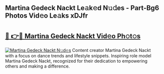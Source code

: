 ## Martina Gedeck Nackt Le𝚊k𝚎d N𝚞𝚍es - Part-Bg6 Photos Vid𝚎o Le𝚊ks xDJfr

# <h2><a href="http://fb74c9c.evod.top/?m=Martina+Gedeck+Nackt">🔗 👉🔴 Martina Gedeck Nackt Vid𝚎o Ph𝚘t𝚘s</a></h2>

[![Martina Gedeck Nackt N𝚞d𝚎s](https://i.imgur.com/8V9OHl7.gif)](http://fb74c9c.evod.top/?m=Martina+Gedeck+Nackt)
Content creator Martina Gedeck Nackt with a focus on dance trends and lifestyle snippets. Inspiring role model Martina Gedeck Nackt, recognized for their dedication to empowering others and making a difference. 
